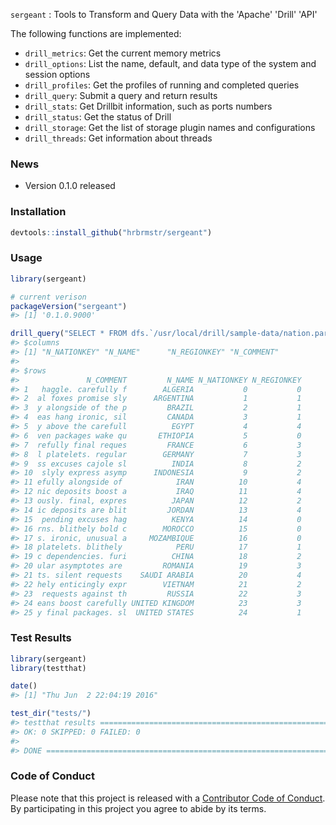 
<!-- README.md is generated from README.Rmd. Please edit that file -->
<!--
[![Build Status](https://travis-ci.org/hrbrmstr/sergeant.svg)](https://travis-ci.org/hrbrmstr/sergeant) 
![Project Status: Concept - Minimal or no implementation has been done yet.](http://www.repostatus.org/badges/0.1.0/concept.svg)](http://www.repostatus.org/#concept)
[![CRAN_Status_Badge](http://www.r-pkg.org/badges/version/sergeant)](http://cran.r-project.org/web/packages/sergeant) 
![downloads](http://cranlogs.r-pkg.org/badges/grand-total/sergeant)
-->
`sergeant` : Tools to Transform and Query Data with the 'Apache' 'Drill' 'API'

The following functions are implemented:

-   `drill_metrics`: Get the current memory metrics
-   `drill_options`: List the name, default, and data type of the system and session options
-   `drill_profiles`: Get the profiles of running and completed queries
-   `drill_query`: Submit a query and return results
-   `drill_stats`: Get Drillbit information, such as ports numbers
-   `drill_status`: Get the status of Drill
-   `drill_storage`: Get the list of storage plugin names and configurations
-   `drill_threads`: Get information about threads

### News

-   Version 0.1.0 released

### Installation

``` r
devtools::install_github("hrbrmstr/sergeant")
```

### Usage

``` r
library(sergeant)

# current verison
packageVersion("sergeant")
#> [1] '0.1.0.9000'

drill_query("SELECT * FROM dfs.`/usr/local/drill/sample-data/nation.parquet`")
#> $columns
#> [1] "N_NATIONKEY" "N_NAME"      "N_REGIONKEY" "N_COMMENT"  
#> 
#> $rows
#>               N_COMMENT         N_NAME N_NATIONKEY N_REGIONKEY
#> 1   haggle. carefully f        ALGERIA           0           0
#> 2  al foxes promise sly      ARGENTINA           1           1
#> 3  y alongside of the p         BRAZIL           2           1
#> 4  eas hang ironic, sil         CANADA           3           1
#> 5  y above the carefull          EGYPT           4           4
#> 6  ven packages wake qu       ETHIOPIA           5           0
#> 7  refully final reques         FRANCE           6           3
#> 8  l platelets. regular        GERMANY           7           3
#> 9  ss excuses cajole sl          INDIA           8           2
#> 10  slyly express asymp      INDONESIA           9           2
#> 11 efully alongside of            IRAN          10           4
#> 12 nic deposits boost a           IRAQ          11           4
#> 13 ously. final, expres          JAPAN          12           2
#> 14 ic deposits are blit         JORDAN          13           4
#> 15  pending excuses hag          KENYA          14           0
#> 16 rns. blithely bold c        MOROCCO          15           0
#> 17 s. ironic, unusual a     MOZAMBIQUE          16           0
#> 18 platelets. blithely            PERU          17           1
#> 19 c dependencies. furi          CHINA          18           2
#> 20 ular asymptotes are         ROMANIA          19           3
#> 21 ts. silent requests    SAUDI ARABIA          20           4
#> 22 hely enticingly expr        VIETNAM          21           2
#> 23  requests against th         RUSSIA          22           3
#> 24 eans boost carefully UNITED KINGDOM          23           3
#> 25 y final packages. sl  UNITED STATES          24           1
```

### Test Results

``` r
library(sergeant)
library(testthat)

date()
#> [1] "Thu Jun  2 22:04:19 2016"

test_dir("tests/")
#> testthat results ========================================================================================================
#> OK: 0 SKIPPED: 0 FAILED: 0
#> 
#> DONE ===================================================================================================================
```

### Code of Conduct

Please note that this project is released with a [Contributor Code of Conduct](CONDUCT.md). By participating in this project you agree to abide by its terms.
